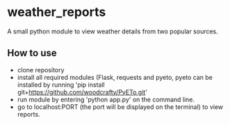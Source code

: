 # weather_reports

A small python module to view weather details from two popular sources.

## How to use

* clone repository
* install all required modules (Flask, requests and pyeto, pyeto can be installed by running 'pip install git+https://github.com/woodcrafty/PyETo.git'
* run module by entering 'python app.py' on the command line.
* go to localhost:PORT (the port will be displayed on the terminal) to view reports.
